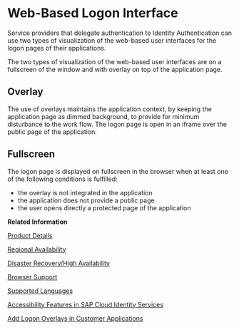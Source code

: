<!-- loio8e40afcbf9a94293b553a68ca342c747 -->

# Web-Based Logon Interface

Service providers that delegate authentication to Identity Authentication can use two types of visualization of the web-based user interfaces for the logon pages of their applications.

The two types of visualization of the web-based user interfaces are on a fullscreen of the window and with overlay on top of the application page.



## Overlay

The use of overlays maintains the application context, by keeping the application page as dimmed background, to provide for minimum disturbance to the work flow. The logon page is open in an iframe over the public page of the application.



## Fullscreen

The logon page is displayed on fullscreen in the browser when at least one of the following conditions is fulfilled:

-   the overlay is not integrated in the application
-   the application does not provide a public page
-   the user opens directly a protected page of the application

**Related Information**  


[Product Details](product-details-4d404b1.md)

[Regional Availability](regional-availability-be600ca.md "Tenants are deployed on the productive domains accounts.ondemand.com and accounts.cloud.sap.")

[Disaster Recovery/High Availability](disaster-recovery-high-availability-2c1a055.md "Disaster recovery (DR) and high availability (HA) are based on the capabilities of the underlying infrastructure.")

[Browser Support](browser-support-0741076.md "Information on the supported browser version for the administration console, and the end user screens of SAP Cloud Identity Services.")

[Supported Languages](supported-languages-0ea634d.md "Information on the supported languages for the administration console, and the end user screens of Identity Authentication.")

[Accessibility Features in SAP Cloud Identity Services](accessibility-features-in-sap-cloud-identity-services-c7b544b.md "To optimize your experience of SAP Cloud Identity Services, SAP Cloud Identity Services tools provide features and settings that help you use the software efficiently.")

[Add Logon Overlays in Customer Applications](Development/add-logon-overlays-in-customer-applications-5e98ecf.md "This document describes how service providers that delegate authentication to Identity Authentication can use embedded frames, also called overlays, for the logon pages of their applications.")


